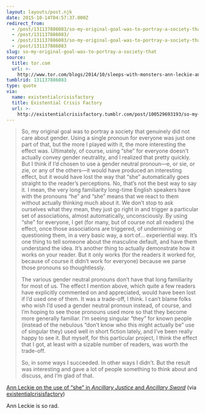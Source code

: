 ```yaml
---
layout: layouts/post.njk
date: 2015-10-14T04:57:37.000Z
redirect_from:
  - /post/131137886083/so-my-original-goal-was-to-portray-a-society-that/
  - /post/131137886083/
  - /post/131137886083/so-my-original-goal-was-to-portray-a-society-that
  - /post/131137886083
slug: so-my-original-goal-was-to-portray-a-society-that
source:
  title: tor.com
  url: >-
    http://www.tor.com/blogs/2014/10/sleeps-with-monsters-ann-leckie-answers-eight-questions?utm_source=exacttarget&utm_medium=-na&utm_term=tordotcom&utm_content=-na_readblog_BlogPost&utm_campaign=Tor.comBookCoverage
tumblrid: 131137886083
type: quote
via:
  name: existentialcrisisfactory
  title: Existential Crisis Factory
  url: >-
    http://existentialcrisisfactory.tumblr.com/post/100529693193/so-my-original-goal-was-to-portray-a-society-that
---
```

> <p>So, my original goal was to portray a society that genuinely did not care about gender. Using a single pronoun for everyone was just one part of that, but the more I played with it, the more interesting the effect was. Ultimately, of course, using “she” for everyone doesn’t actually convey gender neutrality, and I realized that pretty quickly. But I think if I’d chosen to use a gender neutral pronoun—e, or sie, or zie, or any of the others—it would have produced an interesting effect, but it would have lost the way that “she” automatically goes straight to the reader’s perceptions. No, that’s not the best way to say it. I mean, the very long familiarity long-time English speakers have with the pronouns “he” and “she” means that we react to them without actually thinking much about it. We don’t stop to ask ourselves what they mean, they just go right in and trigger a particular set of associations, almost automatically, unconsciously. By using “she” for everyone, I get (for many, but of course not all readers) the effect, once those associations are triggered, of undermining or questioning them, in a very basic way, a sort of… experiential way. It’s one thing to tell someone about the masculine default, and have them understand the idea. It’s another thing to actually demonstrate how it works on your reader. But it only works (for the readers it worked for, because of course it didn’t work for everyone) because we parse those pronouns so thoughtlessly.</p>
> 
> <p>The various gender neutral pronouns don’t have that long familiarity for most of us. The effect I mention above, which quite a few readers have explicitly commented on and appreciated, would have been lost if I’d used one of them. It was a trade-off, I think. I can’t blame folks who wish I’d used a gender neutral pronoun instead, of course, and I’m hoping to see those pronouns used more so that they become more generally familiar. I’m seeing singular “they” for known people (instead of the nebulous “don’t know who this might actually be” use of singular they) used well in short fiction lately, and I’ve been really happy to see it. But myself, for this particular project, I think the effect that I got, at least with a sizable number of readers, was worth the trade-off.</p>
> 
> <p>So, in some ways I succeeded. In other ways I didn’t. But the result was interesting and gave a lot of people something to think about and discuss, and I’m glad of that.</p>

<a href="http://www.tor.com/blogs/2014/10/sleeps-with-monsters-ann-leckie-answers-eight-questions?utm_source=exacttarget&amp;utm_medium=-na&amp;utm_term=tordotcom&amp;utm_content=-na_readblog_BlogPost&amp;utm_campaign=Tor.comBookCoverage">Ann Leckie on the use of “she” in <i>Ancillary Justice</i> and <i>Ancillary Sword</i></a> (via <a href="http://existentialcrisisfactory.tumblr.com/" class="tumblr_blog">existentialcrisisfactory</a>)

<p>Ann Leckie is so rad.</p>

